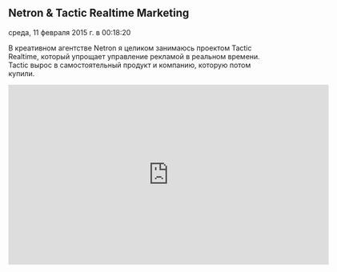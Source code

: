 ## Netron & Tactic Realtime Marketing

среда, 11 февраля 2015 г. в 00:18:20

В креативном агентстве Netron я целиком занимаюсь проектом Tactic Realtime, который упрощает управление рекламой в реальном времени. Tactic вырос в самостоятельный продукт и компанию, которую потом купили.

<iframe title="vimeo-player" src="https://player.vimeo.com/video/91594498?h=5f53cafdb3" width="640" height="360" frameborder="0"    allowfullscreen></iframe>

